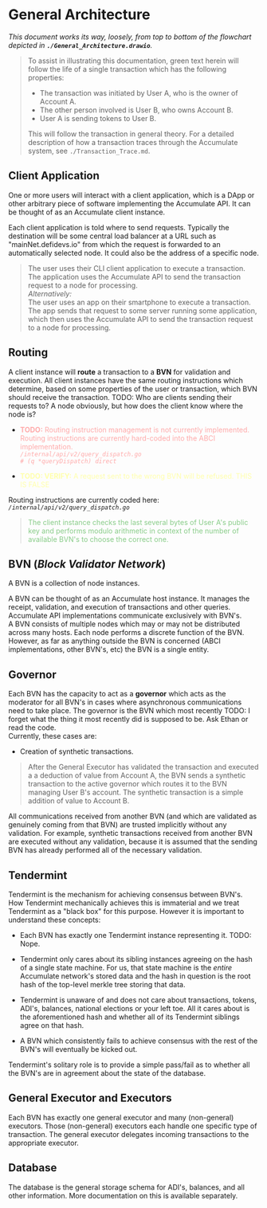 # General Architecture

_This document works its way, loosely, from top to bottom of the flowchart depicted in <code>__./General_Architecture.drawio__</code>._

<span style='color:#88CC88'>

> To assist in illustrating this documentation, green text herein will follow the life of a single transaction which has the following properties:
> - The transaction was initiated by User A, who is the owner of Account A.
> - The other person involved is User B, who owns Account B.
> - User A is sending tokens to User B.
>
> This will follow the transaction in general theory. For a detailed description of how a transaction traces through the Accumulate system, see <code>./Transaction_Trace.md</code>.

</span>

## Client Application
One or more users will interact with a client application, which is a DApp or other arbitrary piece of software implementing the Accumulate API. It can be thought of as an Accumulate client instance.

Each client application is told where to send requests. Typically the destination will be some central load balancer at a URL such as "mainNet.defidevs.io" from which the request is forwarded to an automatically selected node. It could also be the address of a specific node.

<span style='color:#88CC88'>

> The user uses their CLI client application to execute a transaction. The application uses the Accumulate API to send the transaction request to a node for processing.  
> _Alternatively:_  
> The user uses an app on their smartphone to execute a transaction. The app sends that request to some server running some application, which then uses the Accumulate API to send the transaction request to a node for processing.

</span>

## Routing
A client instance will **route** a transaction to a **BVN** for validation and execution. All client instances have the same routing instructions which determine, based on some properties of the user or transaction, which BVN should receive the transaction. TODO: Who are clients sending their requests to? A node obviously, but how does the client know where the node is?

- <span style='color:#FFAAAA'>**TODO:** Routing instruction management is not currently implemented. Routing instructions are currently hard-coded into the ABCI implementation.  
<code><span style='color:#FFAAAA'>_/internal/api/v2/query_dispatch.go # (q *queryDispatch) direct_</span></code></span>  

- <span style='color:#FFFFAA'>**TODO: VERIFY:** A request sent to the wrong BVN will be refused.  THIS IS FALSE

Routing instructions are currently coded here: <code>_/internal/api/v2/query_dispatch.go_</code>

> <span style='color:#88CC88'>The client instance checks the last several bytes of User A's public key and performs modulo arithmetic in context of the number of available BVN's to choose the correct one.

</span>

## BVN (_Block Validator Network_)
A BVN is a collection of node instances.

A BVN can be thought of as an Accumulate host instance. It manages the receipt, validation, and execution of transactions and other queries. Accumulate API implementations communicate exclusively with BVN's.  
A BVN consists of multiple nodes which may or may not be distributed across many hosts. Each node performs a discrete function of the BVN. However, as far as anything outside the BVN is concerned (ABCI implementations, other BVN's, etc) the BVN is a single entity.

## Governor
Each BVN has the capacity to act as a **governor** which acts as the moderator for all BVN's in cases where asynchronous communications need to take place. The governor is the BVN which most recently TODO: I forget what the thing it most recently did is supposed to be. Ask Ethan or read the code.  
Currently, these cases are:

- Creation of synthetic transactions.

<span style='color:#88CC88'>

> After the General Executor has validated the transaction and executed a a deduction of value from Account A, the BVN sends a synthetic transaction to the active governor which routes it to the BVN managing User B's account. The synthetic transaction is a simple addition of value to Account B.

</span>

All communications received from another BVN (and which are validated as genuinely coming from that BVN) are trusted implicitly without any validation. For example, synthetic transactions received from another BVN are executed without any validation, because it is assumed that the sending BVN has already performed all of the necessary validation.

</span>

## Tendermint
Tendermint is the mechanism for achieving consensus between BVN's. How Tendermint mechanically achieves this is immaterial and we treat Tendermint as a "black box" for this purpose. However it is important to understand these concepts:

- Each BVN has exactly one Tendermint instance representing it. TODO: Nope.

- Tendermint only cares about its sibling instances agreeing on the hash of a single state machine. For us, that state machine is the _entire_ Accumulate network's stored data and the hash in question is the root hash of the top-level merkle tree storing that data.

- Tendermint is unaware of and does not care about transactions, tokens, ADI's, balances, national elections or your left toe. All it cares about is the aforementioned hash and whether all of its Tendermint siblings agree on that hash.

-  A BVN which consistently fails to achieve consensus with the rest of the BVN's will eventually be kicked out.

Tendermint's solitary role is to provide a simple pass/fail as to whether all the BVN's are in agreement about the state of the database.

## General Executor and Executors
Each BVN has exactly one general executor and many (non-general) executors. Those (non-general) executors each handle one specific type of transaction. The general executor delegates incoming transactions to the appropriate executor.

## Database
The database is the general storage schema for ADI's, balances, and all other information. More documentation on this is available separately.